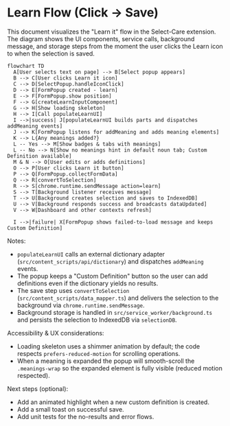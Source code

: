 # Learn Flow (Click → Save)

This document visualizes the "Learn it" flow in the Select-Care extension. The diagram shows the UI components, service calls, background message, and storage steps from the moment the user clicks the Learn icon to when the selection is saved.

```mermaid
flowchart TD
  A[User selects text on page] --> B[Select popup appears]
  B --> C[User clicks Learn it icon]
  C --> D[SelectPopup.handleIconClick]
  D --> E[FormPopup created - learn]
  E --> F[FormPopup.show position]
  F --> G[createLearnInputComponent]
  G --> H[Show loading skeleton]
  H --> I[Call populateLearnUI]
  I -->|success| J[populateLearnUI builds parts and dispatches addMeaning events]
  J --> K[FormPopup listens for addMeaning and adds meaning elements]
  K --> L{Any meanings added?}
  L -- Yes --> M[Show badges & tabs with meanings]
  L -- No --> N[Show no meanings hint in default noun tab; Custom Definition available]
  M & N --> O[User edits or adds definitions]
  O --> P[User clicks Learn it button]
  P --> Q[FormPopup.collectFormData]
  Q --> R[convertToSelection]
  R --> S[chrome.runtime.sendMessage action=learn]
  S --> T[Background listener receives message]
  T --> U[Background creates selection and saves to IndexedDB]
  U --> V[Background responds success and broadcasts dataUpdated]
  V --> W[Dashboard and other contexts refresh]

  I -->|failure| X[FormPopup shows failed-to-load message and keeps Custom Definition]

```

Notes:
- `populateLearnUI` calls an external dictionary adapter (`src/content_scripts/api/dictionary`) and dispatches `addMeaning` events.
- The popup keeps a "Custom Definition" button so the user can add definitions even if the dictionary yields no results.
- The save step uses `convertToSelection` (`src/content_scripts/data_mapper.ts`) and delivers the selection to the background via `chrome.runtime.sendMessage`.
- Background storage is handled in `src/service_worker/background.ts` and persists the selection to IndexedDB via `selectionDB`.

Accessibility & UX considerations:
- Loading skeleton uses a shimmer animation by default; the code respects `prefers-reduced-motion` for scrolling operations.
- When a meaning is expanded the popup will smooth-scroll the `.meanings-wrap` so the expanded element is fully visible (reduced motion respected).

Next steps (optional):
- Add an animated highlight when a new custom definition is created.
- Add a small toast on successful save.
- Add unit tests for the no-results and error flows.
